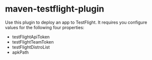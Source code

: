 maven-testflight-plugin
=======================

Use this plugin to deploy an app to TestFlight. It requires you configure values for the following
four properties:

<ul>
    <li>testFlightApiToken</li>
    <li>testFlightTeamToken</li>
    <li>testFlightDistroList</li>
    <li>apkPath</li>
</ul>

<code>
       <profile>
            <!--
            This profile needs to run after the 'sign' profile also present in your project's pom.  It is dependent
            on the outputApk file path created in the alignApk execution which runs in the package phase.

            To test from your local build run:

            mvn clean install -Psign,testflight -Dapp.versioncode=[some version value] -Dsign.storepass=[key store password] -Dsign.keypass=[key store password]

            -->
            <id>testflight</id>
            <build>
                <plugins>
                    <plugin>
                        <groupId>com.willowtreeapps.maven.plugins</groupId>
                        <artifactId>maven-testflight-plugin</artifactId>
                        <version>${testflight-maven-plugin.version}</version>
                        <executions>
                            <execution>
                                <phase>package</phase>
                                <goals>
                                    <goal>upload</goal>
                                </goals>
                                <configuration>
                                    <testFlightApiToken>[String - WTA api token configured in the TestFlight account.]</testFlightApiToken>
                                    <testFlightTeamToken>[String - The specific TestFlight team token.]</testFlightTeamToken>
                                    <testFlightDistroList>[String - Name of the TestFlight distro list.]</testFlightDistroList>

                                    <!--
                                    The apkPath is based on the output of the alignApk execution and may be different for your project.
                                    This project.build.directory is 'target'.
                                    -->
                                    <apkPath>${project.build.directory}/${project.build.finalName}-signed-aligned.apk</apkPath>
                                </configuration>
                            </execution>
                        </executions>
                    </plugin>
                </plugins>
            </build>
        </profile>
</code>